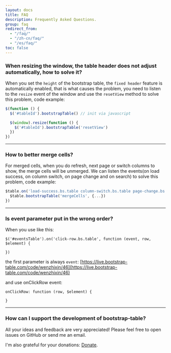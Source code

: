 ```yaml
---
layout: docs
title: FAQ
description: Frequently Asked Questions.
group: faq
redirect_from:
  - "/faq/"
  - "/zh-cn/faq/"
  - "/es/faq/"
toc: false
---
```


### When resizing the window, the table header does not adjust automatically, how to solve it?

When you set the `height` of the bootstrap table, the `fixed header` feature is automatically enabled, that is what causes the problem, you need to listen to the `resize` event of the window and use the `resetView` method to solve this problem, code example:

```js
$(function () {
  $('#tableId').bootstrapTable() // init via javascript

  $(window).resize(function () {
    $('#tableId').bootstrapTable('resetView')
  })
})
```

---

### How to better merge cells?

For merged cells, when you do refresh, next page or switch columns to show, the merge cells will be unmerged. We can listen the events(on load success, on column switch, on page change and on search) to solve this problem, code example:

```js
$table.on('load-success.bs.table column-switch.bs.table page-change.bs.table search.bs.table', function () {
  $table.bootstrapTable('mergeCells', {...})
})
```

---

### Is event parameter put in the wrong order?

When you use like this:

```
$('#eventsTable').on('click-row.bs.table', function (event, row, $element) {

})
```

the first parameter is always `event`: [https://live.bootstrap-table.com/code/wenzhixin/46](https://live.bootstrap-table.com/code/wenzhixin/46)

and use onClickRow event:

```
onClickRow: function (row, $element) {

}
```

---

### How can I support the development of bootstrap-table?

All your ideas and feedback are very appreciated! Please feel free to open issues on GitHub or send me an email.

I'm also grateful for your donations: <a href="/donate">Donate</a>.
